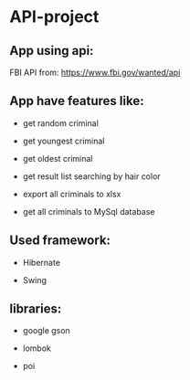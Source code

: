 # API-project

## App using api: 
  FBI API from: https://www.fbi.gov/wanted/api

## App have features like:
 - get random criminal
 
 - get youngest criminal
 
 - get oldest criminal

 - get result list searching by hair color
 
 - export all criminals to xlsx
 
 - get all criminals to MySql database

## Used framework:
 - Hibernate
 
 - Swing

## libraries:
- google gson
 
- lombok
 
- poi
